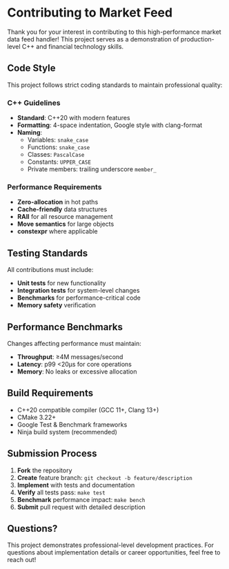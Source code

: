 # Contributing to Market Feed

Thank you for your interest in contributing to this high-performance market data feed handler! This project serves as a demonstration of production-level C++ and financial technology skills.

## Code Style

This project follows strict coding standards to maintain professional quality:

### C++ Guidelines
- **Standard**: C++20 with modern features
- **Formatting**: 4-space indentation, Google style with clang-format
- **Naming**: 
  - Variables: `snake_case`
  - Functions: `snake_case`
  - Classes: `PascalCase`
  - Constants: `UPPER_CASE`
  - Private members: trailing underscore `member_`

### Performance Requirements
- **Zero-allocation** in hot paths
- **Cache-friendly** data structures
- **RAII** for all resource management
- **Move semantics** for large objects
- **constexpr** where applicable

## Testing Standards

All contributions must include:
- **Unit tests** for new functionality
- **Integration tests** for system-level changes
- **Benchmarks** for performance-critical code
- **Memory safety** verification

## Performance Benchmarks

Changes affecting performance must maintain:
- **Throughput**: ≥4M messages/second
- **Latency**: p99 <20µs for core operations
- **Memory**: No leaks or excessive allocation

## Build Requirements

- C++20 compatible compiler (GCC 11+, Clang 13+)
- CMake 3.22+
- Google Test & Benchmark frameworks
- Ninja build system (recommended)

## Submission Process

1. **Fork** the repository
2. **Create** feature branch: `git checkout -b feature/description`
3. **Implement** with tests and documentation
4. **Verify** all tests pass: `make test`
5. **Benchmark** performance impact: `make bench`
6. **Submit** pull request with detailed description

## Questions?

This project demonstrates professional-level development practices. For questions about implementation details or career opportunities, feel free to reach out!
